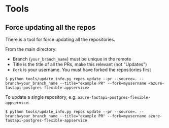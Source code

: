 # Tools

## Force updating all the repos

There is a tool for force updating all the repositories.

From the main directory:

- Branch (`your_branch_name`) must be unique in the remote
- Title is the title of all the PRs, make this relevant (not "Updates")
- `Fork` is your username. You must have forked the repositories first

```console
$ python tools/update_info.py repos update --pr --source=. --branch=your_branch_name --title="example PR" --fork=myusername <azure-fastapi-postgres-flexible-appservice>
```

To update a single repository, e.g. `azure-fastapi-postgres-flexible-appservice`:

```console
$ python tools/update_info.py repos update --pr --source=. --branch=your_branch_name --title="example PR" --fork=myusername azure-fastapi-postgres-flexible-appservice
```